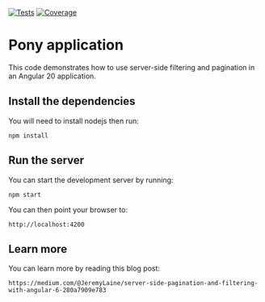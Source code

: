 [![Tests](https://github.com/jlaine/pony-pagination-app/workflows/tests/badge.svg)](https://github.com/jlaine/pony-pagination-app/actions)
[![Coverage](https://img.shields.io/codecov/c/github/jlaine/pony-pagination-app.svg)](https://codecov.io/github/jlaine/pony-pagination-app)

# Pony application

This code demonstrates how to use server-side filtering and pagination in an
Angular 20 application.

## Install the dependencies

You will need to install nodejs then run:

    npm install

## Run the server

You can start the development server by running:

    npm start

You can then point your browser to:

    http://localhost:4200

## Learn more

You can learn more by reading this blog post:

    https://medium.com/@JeremyLaine/server-side-pagination-and-filtering-with-angular-6-280a7909e783
